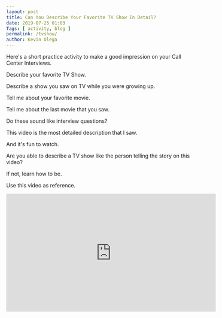 ```yaml
--- 
layout: post 
title: Can You Describe Your Favorite TV Show In Detail?
date: 2019-07-25 01:03
Tags: [ activity, blog ]
permalink: /tvshow/ 
author: Kevin Olega 
--- 
```

Here's a short practice activity to make a good impression on your Call Center Interviews.

Describe your favorite TV Show.

Describe a show you saw on TV while you were growing up.

Tell me about your favorite movie.

Tell me about the last movie that you saw.

Do these sound like interview questions?

This video is the most detailed description that I saw.

And it's fun to watch.

Are you able to describe a TV show like the person telling the story on this video?

If not, learn how to be.

Use this video as reference.

<iframe width="560" height="315" src="https://www.youtube.com/embed/ouXJkY-A2h4" frameborder="0" allow="accelerometer; autoplay; encrypted-media; gyroscope; picture-in-picture" allowfullscreen></iframe>